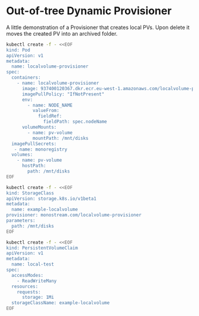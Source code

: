 # Out-of-tree Dynamic Provisioner

A little demonstration of a Provisioner that creates local PVs. Upon delete it moves the created PV into an archived folder.

```bash
kubectl create -f - <<EOF
kind: Pod
apiVersion: v1
metadata:
  name: localvolume-provisioner
spec:
  containers:
    - name: localvolume-provisioner
      image: 937400120367.dkr.ecr.eu-west-1.amazonaws.com/localvolume-provisioner:latest
      imagePullPolicy: "IfNotPresent"
      env:
        - name: NODE_NAME
          valueFrom:
            fieldRef:
              fieldPath: spec.nodeName
      volumeMounts:
        - name: pv-volume
          mountPath: /mnt/disks
  imagePullSecrets:
   - name: monoregistry
  volumes:
    - name: pv-volume
      hostPath:
        path: /mnt/disks
EOF
```

```bash
kubectl create -f - <<EOF
kind: StorageClass
apiVersion: storage.k8s.io/v1beta1
metadata:
  name: example-localvolume
provisioner: monostream.com/localvolume-provisioner
parameters:
  path: /mnt/disks
EOF
```

```bash
kubectl create -f - <<EOF
kind: PersistentVolumeClaim
apiVersion: v1
metadata:
  name: local-test
spec:
  accessModes:
    - ReadWriteMany
  resources:
    requests:
      storage: 1Mi
  storageClassName: example-localvolume
EOF
```